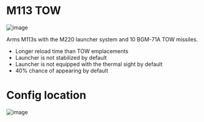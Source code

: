# M113 TOW
![image](https://github.com/thebeninator/M113-TOW/assets/89621837/02138945-7ce8-42f2-b33b-641d26761442)

Arms M113s with the M220 launcher system and 10 BGM-71A TOW missiles.
- Longer reload time than TOW emplacements
- Launcher is not stabilized by default
- Launcher is not equipped with the thermal sight by default
- 40% chance of appearing by default

# Config location
![image](https://github.com/thebeninator/M113-TOW/assets/89621837/049d00fc-b0bb-42a1-835a-b9edb5d2fc07)
